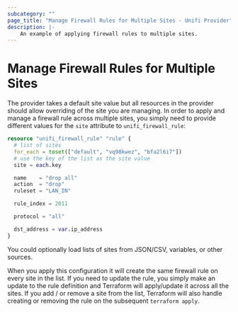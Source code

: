 ```yaml
---
subcategory: ""
page_title: "Manage Firewall Rules for Multiple Sites - Unifi Provider"
description: |-
    An example of applying firewall rules to multiple sites.
---
```


# Manage Firewall Rules for Multiple Sites

The provider takes a default site value but all resources in the provider should allow overriding of the
site you are managing. In order to apply and manage a firewall rule across multiple sites, you simply
need to provide different values for the `site` attribute to `unifi_firewall_rule`:

```terraform
resource "unifi_firewall_rule" "rule" {
  # list of sites
  for_each = toset(["default", "vq98kwez", "bfa2l6i7"])
  # use the key of the list as the site value
  site = each.key

  name    = "drop all"
  action  = "drop"
  ruleset = "LAN_IN"

  rule_index = 2011

  protocol = "all"

  dst_address = var.ip_address
}
```

You could optionally load lists of sites from JSON/CSV, variables, or other sources.

When you apply this configuration it will create the same firewall rule on every site in the list.
If you need to update the rule, you simply make an update to the rule definition and Terraform will
apply/update it across all the sites. If you add / or remove a site from the list, Terraform will also
handle creating or removing the rule on the subsequent `terraform apply`.
